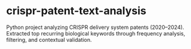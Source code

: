 # crispr-patent-text-analysis
Python project analyzing CRISPR delivery system patents (2020–2024). Extracted top recurring biological keywords through frequency analysis, filtering, and contextual validation.

